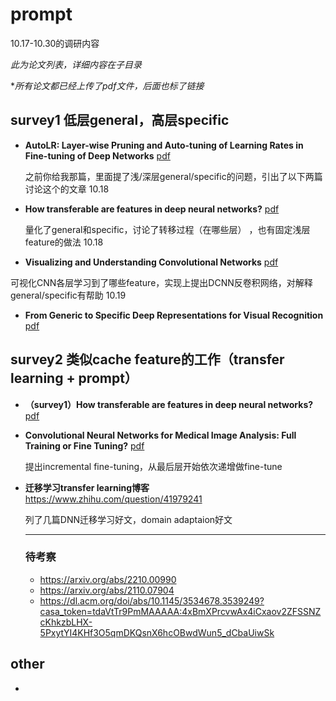 # prompt

10.17-10.30的调研内容

*此为论文列表，详细内容在子目录*

**所有论文都已经上传了pdf文件，后面也标了链接*



## survey1 低层general，高层specific

* **AutoLR: Layer-wise Pruning and Auto-tuning of Learning Rates in Fine-tuning of Deep Networks**	[pdf](https://ojs.aaai.org/index.php/AAAI/article/view/16350)

  之前你给我那篇，里面提了浅/深层general/specific的问题，引出了以下两篇讨论这个的文章 10.18

* **How transferable are features in deep neural networks?**	[pdf](https://proceedings.neurips.cc/paper/2014/hash/375c71349b295fbe2dcdca9206f20a06-Abstract.html)

  量化了general和specific，讨论了转移过程（在哪些层） ，也有固定浅层feature的做法 10.18

* **Visualizing and Understanding Convolutional Networks**	[pdf](https://link.springer.com/chapter/10.1007/978-3-319-10590-1_53)

​		可视化CNN各层学习到了哪些feature，实现上提出DCNN反卷积网络，对解释general/specific有帮助 10.19

* **From Generic to Specific Deep Representations for Visual Recognition**  [pdf](https://www.cv-foundation.org/openaccess/content_cvpr_workshops_2015/W03/html/Azizpour_From_Generic_to_2015_CVPR_paper.html)



## survey2 类似cache feature的工作（transfer learning + prompt）

* **（survey1）How transferable are features in deep neural networks?**	[pdf](https://proceedings.neurips.cc/paper/2014/hash/375c71349b295fbe2dcdca9206f20a06-Abstract.html)

* **Convolutional Neural Networks for Medical Image Analysis: Full Training or Fine Tuning?** 	[pdf](https://ieeexplore.ieee.org/abstract/document/7426826)

	提出incremental fine-tuning，从最后层开始依次递增做fine-tune

* **迁移学习transfer learning博客** https://www.zhihu.com/question/41979241

  列了几篇DNN迁移学习好文，domain adaptaion好文

  ---

  ### 待考察

  * https://arxiv.org/abs/2210.00990
  * https://arxiv.org/abs/2110.07904
  * https://dl.acm.org/doi/abs/10.1145/3534678.3539249?casa_token=tdaVtTr9PmMAAAAA:4xBmXPrcvwAx4iCxaov2ZFSSNZcKhkzbLHX-5PxytYI4KHf3O5qmDKQsnX6hcOBwdWun5_dCbaUiwSk



## other

* 
